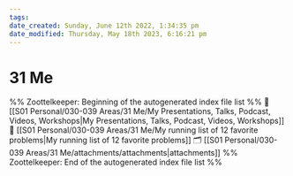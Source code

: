 ```yaml
---
tags: 
date_created: Sunday, June 12th 2022, 1:34:35 pm
date_modified: Thursday, May 18th 2023, 6:16:21 pm
---
```

# 31 Me
%% Zoottelkeeper: Beginning of the autogenerated index file list  %%
📄 [[S01 Personal/030-039 Areas/31 Me/My Presentations, Talks, Podcast, Videos, Workshops|My Presentations, Talks, Podcast, Videos, Workshops]]
📄 [[S01 Personal/030-039 Areas/31 Me/My running list of 12 favorite problems|My running list of 12 favorite problems]]
🗂️ [[S01 Personal/030-039 Areas/31 Me/attachments/attachments|attachments]]
%% Zoottelkeeper: End of the autogenerated index file list  %%
